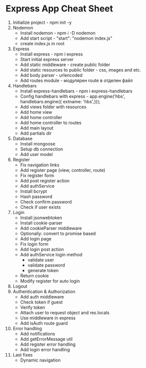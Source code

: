 # Express App Cheat Sheet

1. Initialize project                    - npm init -y
2. Nodemon
    * Install nodemon                    - npm i -D nodemon
    * Add start script                   - "start": "nodemon index.js"
    * create index.js in root
3. Express
    * Install express                    - npm i express
    * Start initial express server
    * Add static middleware              - create public folder
    * Add static resources to public folder  - css, images and etc.
    * Add body parser                       - urlencoded
    * Add routes module                     - модулярен route в отделен файл
4. Handlebars
    * Install express-handlebars            -  npm i express-handlebars
    * Config handlebars with express        - app.engine('hbs', handlebars.engine({ extname: 'hbs',}));
    * Add views folder with resources
    * Add home view
    * Add home controller
    * Add home controller to routes
    * Add main layout
    * Add partials dir
5. Database
    * Install  mongoose
    * Setup db connection
    * Add user model
6. Register
    * Fix navigation links
    * Add register page (view, controller, route)
    * Fix register form
    * Add post register action
    * Add authService
    * Install bcrypt
    * Hash password
    * Check confirm password
    * Check if user exists
7. Login
    * Install jsonwebtoken
    * Install cookie-parser
    * Add cookieParser middleware
    * Optionally: convert to promise based 
    * Add login page
    * Fix login form
    * Add login post action
    * Add authService login method
        * validate user
        * validate password
        * generate token
    * Return cookie
    * Modify register for auto login
8. Logout
9. Authentication & Authorization
    * Add auth middleware
    * Check token if guest
    * Verify token
    * Attach user to request object and res.locals
    * Use middleware in express
    * Add isAuth route guard
10. Error handling
    * Add notifications
    * Add getErrorMessage util
    * Add register error handling
    * Add login error handling
11. Last fixes
    * Dynamic navigation
